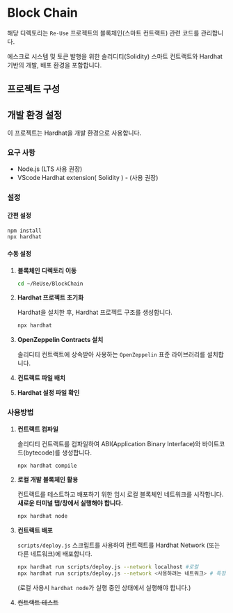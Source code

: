 # Block Chain

해당 디렉토리는 `Re-Use` 프로젝트의 블록체인(스마트 컨트랙트) 관련 코드를 관리합니다.

에스크로 시스템 및 토큰 발행을 위한 솔리디티(Solidity) 스마트 컨트랙트와 Hardhat 기반의 개발, 배포 환경을 포함합니다.

## 프로젝트 구성

## 개발 환경 설정 

이 프로젝트는 Hardhat을 개발 환경으로 사용합니다.

### 요구 사항

- Node.js (LTS 사용 권장) 
- VScode Hardhat extension( Solidity ) - (사용 권장) 

### 설정

#### 간편 설정
```bash
npm install 
npx hardhat

```

#### 수동 설정

1. **블록체인 디렉토리 이동**

    ```bash
    cd ~/ReUse/BlockChain
    ```

2. **Hardhat 프로젝트 초기화**

    Hardhat을 설치한 후, Hardhat 프로젝트 구조를 생성합니다.
    ```bash
    npx hardhat
    ```
3. **OpenZeppelin Contracts 설치**
    
    솔리디티 컨트랙트에 상속받아 사용하는 `OpenZeppelin` 표준 라이브러리를 설치합니다.
    
    
4. **컨트랙트 파일 배치**

5. **Hardhat 설정 파일 확인**

### 사용방법

1. **컨트랙트 컴파일**

    솔리디티 컨트랙트를 컴파일하여 ABI(Application Binary Interface)와 바이트코드(bytecode)를 생성합니다.
    ```bash
    npx hardhat compile
    ```

2. **로컬 개발 블록체인 활용**

    컨트랙트를 테스트하고 배포하기 위한 임시 로컬 블록체인 네트워크를 시작합니다.
    **새로운 터미널 탭/창에서 실행해야 합니다.**
    ```bash
    npx hardhat node
    ```
3. **컨트랙트 배포**

    `scripts/deploy.js` 스크립트를 사용하여 컨트랙트를 Hardhat Network (또는 다른 네트워크)에 배포합니다.
    ```bash
    npx hardhat run scripts/deploy.js --network localhost #로컬
    npx hardhat run scripts/deploy.js --network <사용하려는 네트워크> # 특정 네트워크 배포
    ```
    (로컬 사용시 `hardhat node`가 실행 중인 상태에서 실행해야 합니다.)
    
4. ~~컨트랙트 테스트~~

